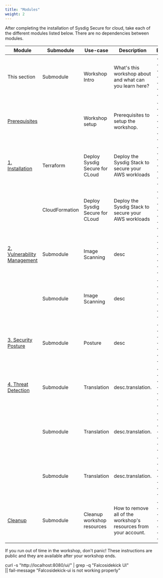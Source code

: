 ```yaml
---
title: "Modules"
weight: 2
---
```


After completing the installation of Sysdig Secure for cloud,
take each of the different modules listed below. 
There are no dependencies between modules.



Module | Submodule | Use-case | Description | ETA
------------ | ------------ | ------------- | ------------- | -------------
This section | Submodule | Workshop Intro | What's this workshop about and what can you learn here? | -------------
[Prerequisites](../../0-prerequisites.html) | | Workshop setup | Prerequisites to setup the workshop. | -------------
[1. Installation](../../1-installation.html) | Terraform | Deploy Sysdig Secure for CLoud | Deploy the Sysdig Stack to secure your AWS workloads | -------------
&nbsp; | CloudFormation | Deploy Sysdig Secure for CLoud | Deploy the Sysdig Stack to secure your AWS workloads | -------------
[2. Vulnerability Management](../../2-vulnerability-management.html) | Submodule | Image Scanning | desc | -------------
&nbsp; | Submodule | Image Scanning | desc | -------------
[3. Security Posture](../../3-posture.html) | Submodule | Posture | desc | -------------
[4. Threat Detection](../../4-thread-detection.html) | Submodule | Translation | desc.translation. | -------------
&nbsp; | Submodule | Translation | desc.translation. | -------------
&nbsp; | Submodule | Translation | desc.translation. | -------------
[Cleanup](../9-cleanup.html) | Submodule | Cleanup workshop resources | How to remove all of the workshop's resources from your account. | -------------

If you run out of time in the workshop, don't panic! 
These instructions are public and they are available after your workshop ends.


<!--TODO: remove all the technical information under this section and include into the relevant sections on each module as:

- intro / technical background
- final dig deeper section
-->


curl -s "http://localhost:8080/ui/" | grep -q "Falcosidekick UI" \
|| fail-message "Falcosidekick-ui is not working properly"